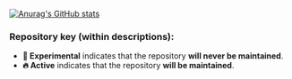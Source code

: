 [![Anurag's GitHub stats](https://github-readme-stats.vercel.app/api?username=martintaylor1635)](https://github.com/martintaylor1635)

### Repository key (within descriptions):
* **🧪 Experimental** indicates that the repository **will never be maintained**.
* **🔥 Active** indicates that the repository **will be maintained**. 

